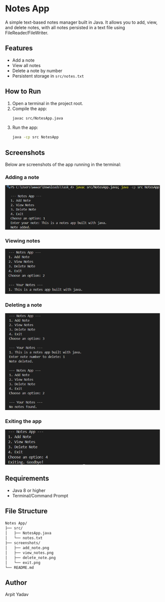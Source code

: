 # Notes App

A simple text-based notes manager built in Java. It allows you to add, view, and delete notes, with all notes persisted in a text file using FileReader/FileWriter.

## Features
- Add a note
- View all notes
- Delete a note by number
- Persistent storage in `src/notes.txt`

## How to Run
1. Open a terminal in the project root.
2. Compile the app:
   ```sh
   javac src/NotesApp.java
   ```
3. Run the app:
   ```sh
   java -cp src NotesApp
   ```

## Screenshots
Below are screenshots of the app running in the terminal:

### Adding a note
![Adding a note](screenshots/add_note.png)

### Viewing notes
![Viewing notes](screenshots/view_notes.png)

### Deleting a note
![Deleting a note](screenshots/delete_note.png)

### Exiting the app
![Exiting the app](screenshots/exit.png)

## Requirements
- Java 8 or higher
- Terminal/Command Prompt

## File Structure
```
Notes App/
├── src/
│   ├── NotesApp.java
│   └── notes.txt
├── screenshots/
│   ├── add_note.png
│   ├── view_notes.png
│   ├── delete_note.png
│   └── exit.png
└── README.md
```

## Author
Arpit Yadav
